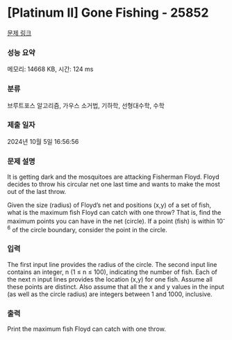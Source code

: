 # [Platinum II] Gone Fishing - 25852 

[문제 링크](https://www.acmicpc.net/problem/25852) 

### 성능 요약

메모리: 14668 KB, 시간: 124 ms

### 분류

브루트포스 알고리즘, 가우스 소거법, 기하학, 선형대수학, 수학

### 제출 일자

2024년 10월 5일 16:56:56

### 문제 설명

<p>It is getting dark and the mosquitoes are attacking Fisherman Floyd. Floyd decides to throw his circular net one last time and wants to make the most out of the last throw.</p>

<p>Given the size (radius) of Floyd’s net and positions (x,y) of a set of fish, what is the maximum fish Floyd can catch with one throw? That is, find the maximum points you can have in the net (circle). If a point (fish) is within 10<sup>-6</sup> of the circle boundary, consider the point in the circle.</p>

### 입력 

 <p>The first input line provides the radius of the circle. The second input line contains an integer, n (1 ≤ n ≤ 100), indicating the number of fish. Each of the next n input lines provides the location (x,y) for one fish. Assume all these points are distinct. Also assume that all the x and y values in the input (as well as the circle radius) are integers between 1 and 1000, inclusive.</p>

### 출력 

 <p>Print the maximum fish Floyd can catch with one throw.</p>

